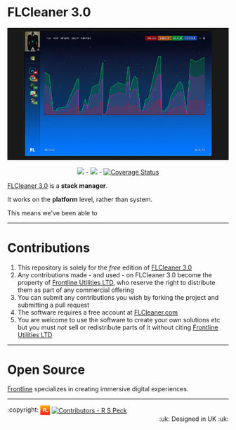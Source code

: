 # FLCleaner 3.0

![FLCleaner 3.0][flcleaner]

<p align="center">
  <a href="https://ci.appveyor.com/project/richard-peck/flcleaner"><img src="https://ci.appveyor.com/api/projects/status/k1r7yel3c7nojhhq?svg=true" /></a> - <a href="https://travis-ci.org/frontlineutils/flcleaner"><img src="https://travis-ci.org/frontlineutils/flcleaner.svg?branch=master" /></a> - <a href='https://coveralls.io/github/frontlineutils/flcleaner?branch=master'><img src='https://coveralls.io/repos/github/frontlineutils/flcleaner/badge.svg?branch=master' alt='Coverage Status' /></a>
</p>

[FLCleaner 3.0][flcleaner.com] is a **stack manager**.

It works on the **platform** level, rather than system.

This means we've been able to

---

# Contributions

1. This repository is solely for the *free* edition of [FLCleaner 3.0][flcleaner.com]
2. Any contributions made - and used - on FLCleaner 3.0 become the property of [Frontline Utilities LTD][flutils], who reserve the right to distribute them as part of any commercial offering
3. You can submit any contributions you wish by forking the project and submitting a pull request
4. The software requires a free account at [FLCleaner.com][flcleaner.com]
5. You are welcome to use the software to create your own solutions etc but you must *not* sell or redistribute parts of it without citing [Frontline Utilities LTD][flutils]

---

# Open Source



[Frontline][flutils] specializes in creating immersive digital experiences.

---

<div align="left">
  :copyright: <a href="http://www.frontlineutilities.co.uk" align="absmiddle"><img src="3.0/readme/fl.jpg" height="22" align="absmiddle" title="Frontline Utilities LTD"  /></a> <a href="http://stackoverflow.com/users/1143732/richard-peck?tab=profile" align="absmiddle" ><img src="https://avatars0.githubusercontent.com/u/1104431" height="22" align="absmiddle" title="Contributors - R S Peck" /></a>
</div>

<div align="right">
  :uk: Designed in UK :uk:
</div>

<!-- ################################### -->
<!-- ################################### -->

<!-- Images -->
[fl]:        3.0/readme/fl.jpg
[flcleaner]: 3.0/readme/main.jpg

<!-- Links -->
[flutils]:        http://www.fl.co.uk
[flcleaner.com]:  https://www.flcleaner.com

<!-- ################################### -->
<!-- ################################### -->

